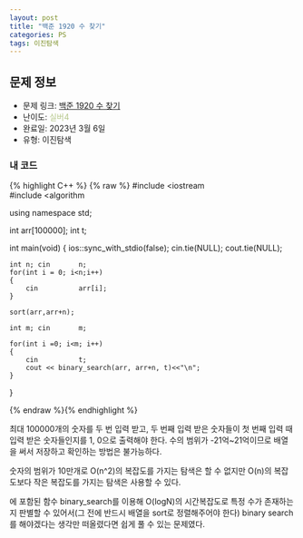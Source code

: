```yaml
---
layout: post
title: "백준 1920 수 찾기"
categories: PS
tags: 이진탐색
---
```


## 문제 정보
- 문제 링크: [백준 1920 수 찾기](https://www.acmicpc.net/problem/1920)
- 난이도: <span style="color:#B5C78A">실버4</span>
- 완료일: 2023년 3월 6일
- 유형: 이진탐색

### 내 코드

{% highlight C++ %} {% raw %}
#include <iostream	
#include <algorithm	

using namespace std;

int arr[100000];
int t;

int main(void)
{
	ios::sync_with_stdio(false);   cin.tie(NULL);   cout.tie(NULL);
	
	
	int n; cin 		 n;
	for(int i = 0; i<n;i++)
	{
		cin 		 arr[i];
	}	
	
	sort(arr,arr+n);
	
	int m; cin 		 m;
	
	for(int i =0; i<m; i++)
	{
		cin 		 t;
		cout << binary_search(arr, arr+n, t)<<"\n";
	}
}

{% endraw %}{% endhighlight %}

최대 100000개의 숫자를 두 번 입력 받고, 두 번째 입력 받은 숫자들이 첫 번째 입력 때 입력 받은 숫자들인지를 1, 0으로 출력해야 한다. 수의 범위가 -21억~21억이므로 배열을 써서 저장하고 확인하는 방법은 불가능하다.

숫자의 범위가 10만개로 O(n^2)의 복잡도를 가지는 탐색은 할 수 없지만 O(n)의 복잡도보다 작은 복잡도를 가지는 탐색은 사용할 수 있다. 

<algorithm>에 포함된 함수 binary_search를 이용해 O(logN)의 시간복잡도로 특정 수가 존재하는지 판별할 수 있어서(그 전에 반드시 배열을 sort로 정렬해주어야 한다) binary search를 해야겠다는 생각만 떠올렸다면 쉽게 풀 수 있는 문제였다.
